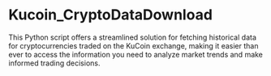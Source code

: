 # Kucoin_CryptoDataDownload
This Python script offers a streamlined solution for fetching historical data for cryptocurrencies traded on the KuCoin exchange, making it easier than ever to access the information you need to analyze market trends and make informed trading decisions.
